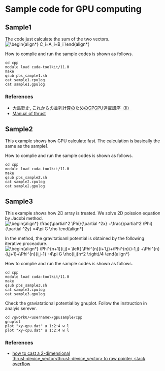 # Sample code for GPU computing 

## Sample1
The code just calculate the sum of the two vectors.  
![\begin{align*}
C_i=A_i+B_i
\end{align*}
](https://render.githubusercontent.com/render/math?math=%5Clarge+%5Cdisplaystyle+%5Cbegin%7Balign%2A%7D%0AC_i%3DA_i%2BB_i%0A%5Cend%7Balign%2A%7D%0A%0A)

How to complie and run the sample codes is shown as follows.

	cd cpp
	module load cuda-toolkit/11.0
	make
	qsub pbs_sample1.sh
	cat sample1.cpulog
	cat sample1.gpulog
	
### References
- [大島聡史, これからの並列計算のためのGPGPU連載講座（II）](https://www.cc.u-tokyo.ac.jp/public/VOL12/No2/201003gpgpu.pdf)
- [Manual of thrust](https://thrust.github.io/doc/structthrust_1_1plus.html)

## Sample2
This example shows how GPU calculate fast. The calculation is basically the same as the sample1.

How to complie and run the sample codes is shown as follows.

	cd cpp
	module load cuda-toolkit/11.0
	make
	qsub pbs_sample2.sh
	cat sample2.cpulog
	cat sample2.gpulog
	
	
## Sample3
This example shows how 2D array is treated. We solve 2D poission equation by Jacobi method.  
![\begin{align*}
  \frac{\partial^2 \Phi}{\partial ^2x}
+\frac{\partial^2 \Phi}{\partial ^2y}
=4\pi G \rho
\end{align*}
](https://render.githubusercontent.com/render/math?math=%5Cdisplaystyle+%5Cbegin%7Balign%2A%7D%0A++%5Cfrac%7B%5Cpartial%5E2+%5CPhi%7D%7B%5Cpartial+%5E2x%7D%0A%2B%5Cfrac%7B%5Cpartial%5E2+%5CPhi%7D%7B%5Cpartial+%5E2y%7D%0A%3D4%5Cpi+G+%5Crho%0A%5Cend%7Balign%2A%7D%0A)

In the method, the gravitatioanl potential is obtained by the following iterative proceadure.
![\begin{align*}
\Phi^{n+1}_{i,j}=
\left(
  \Phi^{n}_{i+1,j}+\Phi^{n}_{i-1,j}
+\Phi^{n}_{i,j+1}+\Phi^{n}_{i,j-1}
-4\pi G \rho_{i,j}h^2
\right)/4
\end{align*}
](https://render.githubusercontent.com/render/math?math=%5Cdisplaystyle+%5Cbegin%7Balign%2A%7D%0A%5CPhi%5E%7Bn%2B1%7D_%7Bi%2Cj%7D%3D%0A%5Cleft%28%0A++%5CPhi%5E%7Bn%7D_%7Bi%2B1%2Cj%7D%2B%5CPhi%5E%7Bn%7D_%7Bi-1%2Cj%7D%0A%2B%5CPhi%5E%7Bn%7D_%7Bi%2Cj%2B1%7D%2B%5CPhi%5E%7Bn%7D_%7Bi%2Cj-1%7D%0A-4%5Cpi+G+%5Crho_%7Bi%2Cj%7Dh%5E2%0A%5Cright%29%2F4%0A%5Cend%7Balign%2A%7D%0A)

How to complie and run the sample codes is shown as follows.

	cd cpp
	module load cuda-toolkit/11.0
	make
	qsub pbs_sample3.sh
	cat sample3.cpulog
	cat sample3.gpulog
	
Check the graviatational potential by gnuplot. Follow the instruction in analyis serever.
	
	cd /gwork0/<username>/gpusample/cpp
	gnuplot
	plot "xy-gpu.dat" u 1:2:4 w l
	plot "xy-cpu.dat" u 1:2:4 w l
	

### References
- [how to cast a 2-dimensional thrust::device_vector<thrust::device_vector<int>> to raw pointer, stack overflow](https://stackoverflow.com/questions/38056472/how-to-cast-a-2-dimensional-thrustdevice-vectorthrustdevice-vectorint-to)
